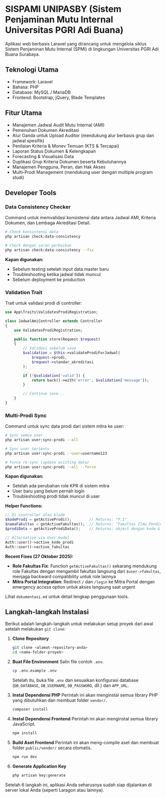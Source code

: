 # SISPAMI UNIPASBY (Sistem Penjaminan Mutu Internal Universitas PGRI Adi Buana)

Aplikasi web berbasis Laravel yang dirancang untuk mengelola siklus Sistem Penjaminan Mutu Internal (SPMI) di lingkungan Universitas PGRI Adi Buana Surabaya.

## Teknologi Utama
- Framework: Laravel
- Bahasa: PHP
- Database: MySQL / MariaDB
- Frontend: Bootstrap, jQuery, Blade Templates

## Fitur Utama
- Manajemen Jadwal Audit Mutu Internal (AMI)
- Pemenuhan Dokumen Akreditasi
- Alur Ganda untuk Upload Auditor (mendukung alur berbasis grup dan jadwal spesifik)
- Penilaian Kriteria & Monev Temuan (KTS & Tercapai)
- Laporan Status Dokumen & Kelengkapan
- Forecasting & Visualisasi Data
- Duplikasi Grup Kriteria Dokumen beserta Kebutuhannya
- Manajemen Pengguna, Peran, dan Hak Akses
- Multi-Prodi Management (mendukung user dengan multiple program studi)

## Developer Tools

### Data Consistency Checker
Command untuk memvalidasi konsistensi data antara Jadwal AMI, Kriteria Dokumen, dan Lembaga Akreditasi Detail.

```bash
# Check konsistensi data
php artisan check:data-consistency

# Check dengan saran perbaikan
php artisan check:data-consistency --fix
```

**Kapan digunakan:**
- Sebelum testing setelah input data master baru
- Troubleshooting ketika jadwal tidak muncul
- Sebelum deployment ke production

### Validation Trait
Trait untuk validasi prodi di controller:

```php
use App\Traits\ValidatesProdiRegistration;

class JadwalAmiController extends Controller
{
    use ValidatesProdiRegistration;

    public function store(Request $request)
    {
        // Validasi sebelum save
        $validation = $this->validateProdiForJadwal(
            $request->prodi,
            $request->standar_akreditasi
        );

        if (!$validation['valid']) {
            return back()->with('error', $validation['message']);
        }

        // Continue save...
    }
}
```

### Multi-Prodi Sync
Command untuk sync data prodi dari sistem mitra ke user:

```bash
# Sync semua user
php artisan user:sync-prodi --all

# Sync user tertentu
php artisan user:sync-prodi --user=username123

# Force re-sync (update existing data)
php artisan user:sync-prodi --all --force
```

**Kapan digunakan:**
- Setelah ada perubahan role KPR di sistem mitra
- User baru yang belum pernah login
- Troubleshooting prodi tidak muncul di user

**Helper Functions:**
```php
// Di controller atau blade
$kodeProdi = getActiveProdi();        // Returns: "F.1"
$namaFakultas = getActiveFakultas();  // Returns: "Fakultas Ilmu Pendidikan"
$prodiData = getActiveProdiData();    // Returns: object dengan kode & nama

// Alternative via User model
Auth::user()->active_kode_prodi
Auth::user()->active_fakultas
```

**Recent Fixes (27 Oktober 2025):**
- **Role Fakultas Fix**: Function `getActiveFakultas()` sekarang mendukung role Fakultas dengan mengambil fakultas langsung dari `$user->fakultas`, menjaga backward compatibility untuk role lainnya
- **Mitra Portal Integration**: Redirect `/` dan `/login` ke Mitra Portal dengan emergency access option untuk akses langsung saat urgent

Lihat `dokumentasi.md` untuk detail lengkap penggunaan tools.

## Langkah-langkah Instalasi

Berikut adalah langkah-langkah untuk melakukan setup proyek dari awal setelah melakukan `git clone`:

1.  **Clone Repository**
    ```bash
    git clone <alamat-repository-anda>
    cd <nama-folder-proyek>
    ```

2.  **Buat File Environment**
    Salin file contoh `.env`.
    ```bash
    cp .env.example .env
    ```
    Setelah itu, buka file `.env` dan sesuaikan konfigurasi database (`DB_DATABASE`, `DB_USERNAME`, `DB_PASSWORD`, dll.) dan `APP_URL`.

3.  **Instal Dependensi PHP**
    Perintah ini akan menginstal semua library PHP yang dibutuhkan dan membuat folder `vendor/`.
    ```bash
    composer install
    ```

4.  **Instal Dependensi Frontend**
    Perintah ini akan menginstal semua library JavaScript.
    ```bash
    npm install
    ```

5.  **Build Aset Frontend**
    Perintah ini akan meng-compile aset dan membuat folder `public/vendor/` secara otomatis.
    ```bash
    npm run dev
    ```

6.  **Generate Application Key**
    ```bash
    php artisan key:generate
    ```

Setelah 6 langkah ini, aplikasi Anda seharusnya sudah siap dijalankan di server lokal Anda (seperti Laragon atau lainnya).